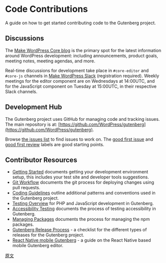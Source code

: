 # Code Contributions

A guide on how to get started contributing code to the Gutenberg project.

## Discussions

The [Make WordPress Core blog](https://make.wordpress.org/core/) is the primary spot for the latest information around WordPress development: including announcements, product goals, meeting notes, meeting agendas, and more.

Real-time discussions for development take place in `#core-editor` and `#core-js` channels in [Make WordPress Slack](https://make.wordpress.org/chat) (registration required). Weekly meetings for the editor component are on Wednesdays at 14:00UTC, and for the JavaScript component on Tuesday at 15:00UTC, in their respective Slack channels.

## Development Hub

The Gutenberg project uses GitHub for managing code and tracking issues. The main repository is at: [https://github.com/WordPress/gutenberg](https://github.com/WordPress/gutenberg).

Browse [the issues list](https://github.com/wordpress/gutenberg/issues) to find issues to work on. The [good first issue](https://github.com/wordpress/gutenberg/issues?q=is%3Aopen+is%3Aissue+label%3A%22Good+First+Issue%22) and [good first review](https://github.com/wordpress/gutenberg/issues?q=is%3Aopen+is%3Aissue+label%3A%22Good+First+Issue%22) labels are good starting points.

## Contributor Resources

* [Getting Started](/docs/contributors/code/getting-started-with-code-contribution.md) documents getting your development environment setup, this includes your test site and developer tools suggestions.
* [Git Workflow](/docs/contributors/code/git-workflow.md) documents the git process for deploying changes using pull requests.
* [Coding Guidelines](/docs/contributors/code/coding-guidelines.md) outline additional patterns and conventions used in the Gutenberg project.
* [Testing Overview](/docs/contributors/code/testing-overview.md) for PHP and JavaScript development in Gutenberg.
* [Accessibility Testing](/docs/contributors/accessibility-testing.md) documents the process of testing accessibility in Gutenberg.
* [Managing Packages](/docs/contributors/code/managing-packages.md) documents the process for managing the npm packages.
* [Gutenberg Release Process](/docs/contributors/code/release.md) - a checklist for the different types of releases for the Gutenberg project.
* [React Native mobile Gutenberg](/docs/contributors/code/native-mobile.md) - a guide on the React Native based mobile Gutenberg editor.

[原文](https://github.com/WordPress/gutenberg/blob/HEAD/docs/contributors/develop.md)
